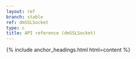 ```yaml
---
layout: ref
branch: stable
ref: dmSSLSocket
type: c
title: API reference (dmSSLSocket)
---
```

{% include anchor_headings.html html=content %}